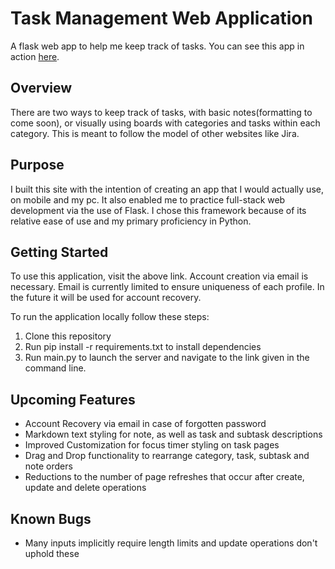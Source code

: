 Task Management Web Application
= 
A flask web app to help me keep track of tasks.
You can see this app in action [here](https://jtwolf1113.pythonanywhere.com/).

## Overview

There are two ways to keep track of tasks, with basic notes(formatting to come soon), or visually using boards with categories and tasks within each category. This is meant to follow the model of other websites like Jira. 

## Purpose

I built this site with the intention of creating an app that I would actually use, on mobile and my pc. It also enabled me to practice full-stack web development via the use of Flask. I chose this framework because of its relative ease of use and my primary proficiency in Python.

## Getting Started  

To use this application, visit the above link. Account creation via email is necessary. Email is currently limited to ensure uniqueness of each profile. In the future it will be used for account recovery. 

To run the application locally follow these steps:
1. Clone this repository 
2. Run pip install -r requirements.txt to install dependencies
3. Run main.py to launch the server and navigate to the link given in the command line. 


## Upcoming Features
- Account Recovery via email in case of forgotten password
- Markdown text styling for note, as well as task and subtask descriptions 
- Improved Customization for focus timer styling on task pages
- Drag and Drop functionality to rearrange category, task, subtask and note orders
- Reductions to the number of page refreshes that occur after create, update and delete operations

## Known Bugs
- Many inputs implicitly require length limits and update operations don't uphold these
